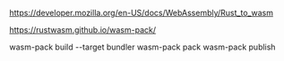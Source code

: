 https://developer.mozilla.org/en-US/docs/WebAssembly/Rust_to_wasm

https://rustwasm.github.io/wasm-pack/

wasm-pack build --target bundler
wasm-pack pack
wasm-pack publish